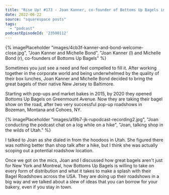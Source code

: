 ```yaml
---
title: "Rise Up! #173 - Joan Kanner, co-founder of Bottoms Up Bagels in Baltimore, Maryland"
date: 2022-06-22
source: "squarespace posts"
tags: 
  - "podcast"
podcastEpisodeId: '23500112'
---
```


{% imagePlaceholder "images/4cb3f-kanner-and-bond-welcome-close.jpg", "Joan Kanner and Michelle Bond", "Joan Kanner (l) and Michelle Bond (r), co-founders of Bottoms Up Bagels" %}


Sometimes you just see a need and feel compelled to fill it. After working together in the corporate world and being underwhelmed by the quality of their box lunches, Joan Kanner and Michelle Bond decided to bring the great bagels of their native New Jersey to Baltimore.

Starting with pop-ups and market bakes in 2015, by 2020 they opened Bottoms Up Bagels on Greenmount Avenue. Now they are taking their bagel show on the road, after two very successful pop-up roadshows in Bozeman, Montana and Cohoes, NY.

{% imagePlaceholder "images/a19b7-jk-rupodcast-recording2.jpg", "Joan conducting the podcast chat on a log while on a hike", "Joan, talking shop in the wilds of Utah." %}

I talked to Joan as she dialed in from the hoodoos in Utah. She figured there was nothing better than shop talk after a hike, but I think she was actually scoping out a potential roadshow location.

Once we got on the mics, Joan and I discussed how great bagels aren't just for New York and Montreal, how Bottoms Up Bagels is willing to take on every form of distribution and what it takes to make a splash with their Bagel Roadshows across the USA. They are doing up their roadshows in a big way and we talked about a slew of ideas that you can borrow for your bakery, even if you stay in town.
